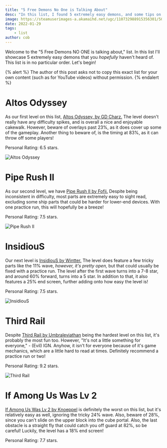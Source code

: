 ```yaml
---
title: "5 Free Demons No One is Talking About"
desc: "In this list, I found 5 extremely easy demons, and some tips on how to beat them!"
image: https://steamuserimages-a.akamaihd.net/ugc/110732988915356301/50767ED0B615D39F46E92446ACF4B01B159CBD67/
date: 2022-01-29
tags:
    - list
author: cob
---
```


Welcome to the "5 Free Demons NO ONE is talking about," list. In this list I'll showcase 5 extremely easy demons that you *hopefully* haven't heard of. This list is in no particular order. Let's begin!

{% alert %}
The author of this post asks not to copy this exact list for your own content (such as for YouTube videos) without permission.
{% endalert %}

# Altos Odyssey

As our first level on this list, [Altos Odyssey, by GD Charz.](https://youtu.be/oo1phskaGrg) The level doesn't really have any difficulty spikes, and is overall a nice and enjoyable cakewalk. However, beware of overlays past 23%, as it does cover up some of the gameplay. Another thing to beware of, is the timing at 83%, as it can throw off some players! 

Personal Rating: 6.5 stars.

![Altos Odyssey](https://media.discordapp.net/attachments/934259786667655218/935001179258249266/VideoCapture_20220123-183711.jpg?width=1618&height=910)

# Pipe Rush II

As our second level, we have [Pipe Rush II by Fofii.](https://youtu.be/ZvhnqlgEcvw) Despite being inconsistent in difficulty, most parts are extremely easy to sight read, excluding some ship parts that could be harder for lower-end devices. With one practice run, this will hopefully be a breeze!

Personal Rating: 7.5 stars.

![Pipe Rush II](https://media.discordapp.net/attachments/934259786667655218/935001178155155456/VideoCapture_20220123-184031.jpg?width=1618&height=910)

# InsidiouS

Our next level is [InsidiouS by Wintter.](https://youtu.be/fyhDak4VXAc) The level does feature a few tricky parts like the 11% wave, *however, it's pretty open,* but that could usually be fixed with a practice run. The level after the first wave turns into a 7-8 star, and around 60% forward, turns into a 5 star. In addition to that, it also features a 25% end screen, further adding onto how easy the level is!

Personal Rating: 7.5 stars.

![InsidiouS](https://media.discordapp.net/attachments/934259786667655218/935001178532622487/VideoCapture_20220123-183753.jpg?width=1618&height=910)

# Third Rail

Despite [Third Rail by Umbraleviathan](https://youtu.be/IsiC4mdfjNE) being the hardest level on this list, it's probably the most fun too. However, "It's not a little something for everyone," - (Evil) IGN. Anyhow, it isn't for everyone because of it's game mechanics, which are a little hard to read at times. Definitely recommend a practice run or two!

Personal Rating: 9.2 stars.

![Third Rail](https://media.discordapp.net/attachments/934259786667655218/935001179035955361/VideoCapture_20220123-183726.jpg?width=1618&height=910)

# If Among Us Was Lv 2 

[If Among Us Was Lv 2 by Knoeppel](https://youtu.be/BsKLABBfUEQ) is definitely the worst on this list, but it's relatively easy as well, ignoring the tricky 24% wave. Also, beware of 28%, since you can't slide on the upper block into the cube portal. Also, the last obstacle is a straight fly that could catch you off guard at 82%, so be careful! Luckily, the level has a 18% end screen!

Personal Rating: 7.7 stars.